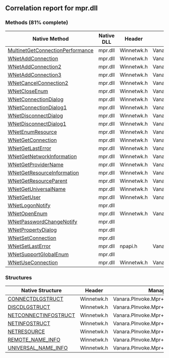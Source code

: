## Correlation report for mpr.dll  
### Methods (81% complete)  
Native Method | Native DLL | Header | Managed Method  
--- | --- | --- | ---  
[MultinetGetConnectionPerformance](http://msdn2.microsoft.com/en-us/library/aa385342) | mpr.dll | Winnetwk.h | Vanara.PInvoke.Mpr.MultinetGetConnectionPerformance  
[WNetAddConnection](http://msdn2.microsoft.com/en-us/library/aa385410) | mpr.dll | Winnetwk.h | Vanara.PInvoke.Mpr.WNetAddConnection  
[WNetAddConnection2](http://msdn2.microsoft.com/en-us/library/aa385413) | mpr.dll | Winnetwk.h | Vanara.PInvoke.Mpr.WNetAddConnection2  
[WNetAddConnection3](http://msdn2.microsoft.com/en-us/library/aa385418) | mpr.dll | Winnetwk.h | Vanara.PInvoke.Mpr.WNetAddConnection3  
[WNetCancelConnection2](http://msdn2.microsoft.com/en-us/library/aa385427) | mpr.dll | Winnetwk.h | Vanara.PInvoke.Mpr.WNetCancelConnection2  
[WNetCloseEnum](http://msdn2.microsoft.com/en-us/library/aa385431) | mpr.dll | Winnetwk.h | Vanara.PInvoke.Mpr.WNetCloseEnum  
[WNetConnectionDialog](http://msdn2.microsoft.com/en-us/library/aa385433) | mpr.dll | Winnetwk.h | Vanara.PInvoke.Mpr.WNetConnectionDialog  
[WNetConnectionDialog1](http://msdn2.microsoft.com/en-us/library/aa385436) | mpr.dll | Winnetwk.h | Vanara.PInvoke.Mpr.WNetConnectionDialog1  
[WNetDisconnectDialog](http://msdn2.microsoft.com/en-us/library/aa385440) | mpr.dll | Winnetwk.h | Vanara.PInvoke.Mpr.WNetDisconnectDialog  
[WNetDisconnectDialog1](http://msdn2.microsoft.com/en-us/library/aa385443) | mpr.dll | Winnetwk.h | Vanara.PInvoke.Mpr.WNetDisconnectDialog1  
[WNetEnumResource](http://msdn2.microsoft.com/en-us/library/aa385449) | mpr.dll | Winnetwk.h | Vanara.PInvoke.Mpr.WNetEnumResource  
[WNetGetConnection](http://msdn2.microsoft.com/en-us/library/aa385453) | mpr.dll | Winnetwk.h | Vanara.PInvoke.Mpr.WNetGetConnection  
[WNetGetLastError](http://msdn2.microsoft.com/en-us/library/aa385459) | mpr.dll | Winnetwk.h | Vanara.PInvoke.Mpr.WNetGetLastError  
[WNetGetNetworkInformation](http://msdn2.microsoft.com/en-us/library/aa385461) | mpr.dll | Winnetwk.h | Vanara.PInvoke.Mpr.WNetGetNetworkInformation  
[WNetGetProviderName](http://msdn2.microsoft.com/en-us/library/aa385464) | mpr.dll | Winnetwk.h | Vanara.PInvoke.Mpr.WNetGetProviderName  
[WNetGetResourceInformation](http://msdn2.microsoft.com/en-us/library/aa385469) | mpr.dll | Winnetwk.h | Vanara.PInvoke.Mpr.WNetGetResourceInformation  
[WNetGetResourceParent](http://msdn2.microsoft.com/en-us/library/aa385470) | mpr.dll | Winnetwk.h | Vanara.PInvoke.Mpr.WNetGetResourceParent  
[WNetGetUniversalName](http://msdn2.microsoft.com/en-us/library/aa385474) | mpr.dll | Winnetwk.h | Vanara.PInvoke.Mpr.WNetGetUniversalName  
[WNetGetUser](http://msdn2.microsoft.com/en-us/library/aa385476) | mpr.dll | Winnetwk.h | Vanara.PInvoke.Mpr.WNetGetUser  
[WNetLogonNotify](https://www.google.com/search?num=5&q=WNetLogonNotify+site%3Amicrosoft.com) | mpr.dll |  |   
[WNetOpenEnum](http://msdn2.microsoft.com/en-us/library/aa385478) | mpr.dll | Winnetwk.h | Vanara.PInvoke.Mpr.WNetOpenEnum  
[WNetPasswordChangeNotify](https://www.google.com/search?num=5&q=WNetPasswordChangeNotify+site%3Amicrosoft.com) | mpr.dll |  |   
[WNetPropertyDialog](https://www.google.com/search?num=5&q=WNetPropertyDialogA+site%3Amicrosoft.com) | mpr.dll |  |   
[WNetSetConnection](https://www.google.com/search?num=5&q=WNetSetConnectionA+site%3Amicrosoft.com) | mpr.dll |  |   
[WNetSetLastError](http://msdn2.microsoft.com/en-us/library/ee472f01-de44-4c47-9ae5-8bbac74de78b) | mpr.dll | npapi.h | Vanara.PInvoke.Mpr.WNetSetLastError  
[WNetSupportGlobalEnum](https://www.google.com/search?num=5&q=WNetSupportGlobalEnum+site%3Amicrosoft.com) | mpr.dll |  |   
[WNetUseConnection](http://msdn2.microsoft.com/en-us/library/aa385482) | mpr.dll | Winnetwk.h | Vanara.PInvoke.Mpr.WNetUseConnection  
### Structures  
Native Structure | Header | Managed Structure  
--- | --- | ---  
[CONNECTDLGSTRUCT](http://msdn2.microsoft.com/en-us/library/aa385332) | Winnetwk.h | Vanara.PInvoke.Mpr+CONNECTDLGSTRUCT  
[DISCDLGSTRUCT](http://msdn2.microsoft.com/en-us/library/aa385339) | Winnetwk.h | Vanara.PInvoke.Mpr+DISCDLGSTRUCT  
[NETCONNECTINFOSTRUCT](http://msdn2.microsoft.com/en-us/library/aa385345) | Winnetwk.h | Vanara.PInvoke.Mpr+NETCONNECTINFOSTRUCT  
[NETINFOSTRUCT](http://msdn2.microsoft.com/en-us/library/aa385349) | Winnetwk.h | Vanara.PInvoke.Mpr+NETINFOSTRUCT  
[NETRESOURCE](http://msdn2.microsoft.com/en-us/library/aa385353) | Winnetwk.h | Vanara.PInvoke.Mpr+NETRESOURCE  
[REMOTE_NAME_INFO](http://msdn2.microsoft.com/en-us/library/aa385366) | Winnetwk.h | Vanara.PInvoke.Mpr+REMOTE_NAME_INFO  
[UNIVERSAL_NAME_INFO](http://msdn2.microsoft.com/en-us/library/aa385379) | Winnetwk.h | Vanara.PInvoke.Mpr+UNIVERSAL_NAME_INFO  
